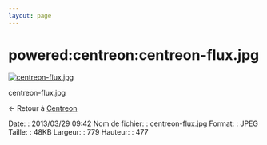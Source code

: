 ```yaml
---
layout: page
---
```


powered:centreon:centreon-flux.jpg
==================================

[![centreon-flux.jpg](../..//assets/media/powered/centreon/centreon-flux.jpg@cache=&w=779&h=477 "centreon-flux.jpg")](../..//assets/media/powered/centreon/centreon-flux.jpg@cache= "Afficher le fichier original")

centreon-flux.jpg

← Retour à [Centreon](../../../centreon/start.html "centreon:start")

Date:
:   2013/03/29 09:42
Nom de fichier:
:   centreon-flux.jpg
Format:
:   JPEG
Taille:
:   48KB
Largeur:
:   779
Hauteur:
:   477

